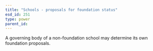 ```yaml
---
title: "Schools - proposals for foundation status"
esd_id: 251
type: power
parent_id:  
---
```


A governing body of a non-foundation school may determine its own foundation proposals.

